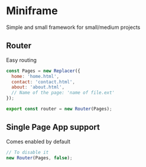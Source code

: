 # Miniframe

Simple and small framework for small/medium projects


## Router

Easy routing 

```javascript
const Pages = new Replacer({
  home: 'home.html',
  contact: 'contact.html',
  about: 'about.html',
  // Name of the page: 'name of file.ext'
});

export const router = new Router(Pages);
```


## Single Page App support

Comes enabled by default

```javascript
// To disable it
new Router(Pages, false);
```